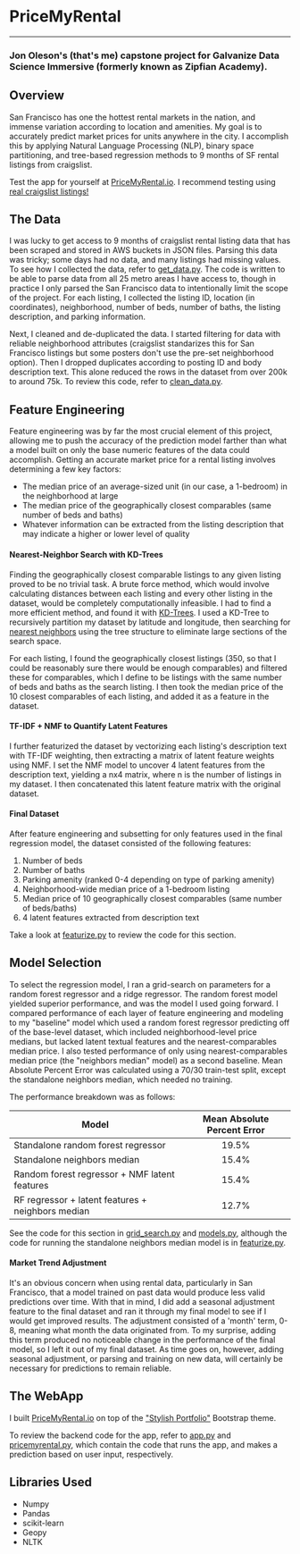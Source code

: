 # PriceMyRental
***

### Jon Oleson's (that's me) capstone project for Galvanize Data Science Immersive (formerly known as Zipfian Academy). 

## Overview

San Francisco has one the hottest rental markets in the nation, and immense variation according to location and amenities. My goal is to accurately predict market prices for units anywhere in the city. I accomplish this by applying Natural Language Processing (NLP), binary space partitioning, and tree-based regression methods to 9 months of SF rental listings from craigslist. 

Test the app for yourself at [PriceMyRental.io](https://pricemyrental.io). I recommend testing using [real craigslist listings!](https://sfbay.craigslist.org/search/sfc/apa)

## The Data

I was lucky to get access to 9 months of craigslist rental listing data that has been scraped and stored in AWS buckets in JSON files. Parsing this data was tricky; some days had no data, and many listings had missing values. To see how I collected the data, refer to [get_data.py](/blob/master/code/get_data.py). The code is written to be able to parse data from all 25 metro areas I have access to, though in practice I only parsed the San Francisco data to intentionally limit the scope of the project. For each listing, I collected the listing ID, location (in coordinates), neighborhood, number of beds, number of baths, the listing description, and parking information.

Next, I cleaned and de-duplicated the data. I started filtering for data with reliable neighborhood attributes (craigslist standarizes this for San Francisco listings but some posters don't use the pre-set neighborhood option). Then I dropped duplicates according to posting ID and body description text. This alone reduced the rows in the dataset from over 200k to around 75k. To review this code, refer to [clean_data.py](/blob/master/code/clean_data.py). 

## Feature Engineering 

Feature engineering was by far the most crucial element of this project, allowing me to push the accuracy of the prediction model farther than what a model built on only the base numeric features of the data could accomplish. Getting an accurate market price for a rental listing involves determining a few key factors: 

* The median price of an average-sized unit (in our case, a 1-bedroom) in the neighborhood at large 
* The median price of the geographically closest comparables (same number of beds and baths) 
* Whatever information can be extracted from the listing description that may indicate a higher or lower level of quality 

#### Nearest-Neighbor Search with KD-Trees
Finding the geographically closest comparable listings to any given listing proved to be no trivial task. A brute force method, which would involve calculating distances between each listing and every other listing in the dataset, would be completely computationally infeasible. I had to find a more efficient method, and found it with [KD-Trees](https://www.youtube.com/watch?v=TLxWtXEbtFE). I used a KD-Tree to recursively partition my dataset by latitude and longitude, then searching for [nearest neighbors](https://en.wikipedia.org/wiki/K-d_tree#Nearest_neighbour_search) using the tree structure to eliminate large sections of the search space. 

For each listing, I found the geographically closest listings (350, so that I could be reasonably sure there would be enough comparables) and filtered these for comparables, which I define to be listings with the same number of beds and baths as the search listing. I then took the median price of the 10 closest comparables of each listing, and added it as a feature in the dataset. 

#### TF-IDF + NMF to Quantify Latent Features
I further featurized the dataset by vectorizing each listing's description text with TF-IDF weighting, then extracting a matrix of latent feature weights using NMF. I set the NMF model to uncover 4 latent features from the description text, yielding a nx4 matrix, where n is the number of listings in my dataset. I then concatenated this latent feature matrix with the original dataset.  

#### Final Dataset
After feature engineering and subsetting for only features used in the final regression model, the dataset consisted of the following features:

1. Number of beds
2. Number of baths
3. Parking amenity (ranked 0-4 depending on type of parking amenity)
4. Neighborhood-wide median price of a 1-bedroom listing
5. Median price of 10 geographically closest comparables (same number of beds/baths)
6. 4 latent features extracted from description text

Take a look at [featurize.py](/blob/master/code/featurize.py) to review the code for this section. 

## Model Selection

To select the regression model, I ran a grid-search on parameters for a random forest regressor and a ridge regressor. The random forest model yielded superior performance, and was the model I used going forward. I compared performance of each layer of feature engineering and modeling to my "baseline" model which used a random forest regressor predicting off of the base-level dataset, which included neighborhood-level price medians, but lacked latent textual features and the nearest-comparables median price. I also tested performance of only using nearest-comparables median price (the "neighbors median" model) as a second baseline. Mean Absolute Percent Error  was calculated using a 70/30 train-test split, except the standalone neighbors median, which needed no training.

The performance breakdown was as follows:

| Model        | Mean Absolute Percent Error          | 
| ------------- |:-------------:| 
| Standalone random forest regressor     | 19.5% | 
| Standalone neighbors median      | 15.4% |   
| Random forest regressor + NMF latent features | 15.4% |    
| RF regressor + latent features + neighbors median| 12.7% |

See the code for this section in [grid_search.py](/blob/master/code/grid_search.py) and [models.py](/blob/master/code/models.py), although the code for running the standalone neighbors median model is in [featurize.py](/blob/master/code/featurize.py). 

#### Market Trend Adjustment
It's an obvious concern when using rental data, particularly in San Francisco, that a model trained on past data would produce less valid predictions over time. With that in mind, I did add a seasonal adjustment feature to the final dataset and ran it through my final model to see if I would get improved results. The adjustment consisted of a 'month' term, 0-8, meaning what month the data originated from. To my surprise, adding this term produced no noticeable change in the performance of the final model, so I left it out of my final dataset. As time goes on, however, adding seasonal adjustment, or parsing and training on new data, will certainly be necessary for predictions to remain reliable. 

## The WebApp

I built [PriceMyRental.io](pricemyrental.io) on top of the ["Stylish Portfolio"](http://startbootstrap.com/template-overviews/stylish-portfolio/) Bootstrap theme. 

To review the backend code for the app, refer to [app.py](blob/master/webapp/app.py) and [pricemyrental.py](blob/master/webapp/pricemyrental.py), which contain the code that runs the app, and makes a prediction based on user input, respectively. 

## Libraries Used

* Numpy
* Pandas
* scikit-learn
* Geopy
* NLTK

